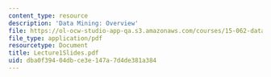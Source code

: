 ```yaml
---
content_type: resource
description: 'Data Mining: Overview'
file: https://ol-ocw-studio-app-qa.s3.amazonaws.com/courses/15-062-data-mining-spring-2003/dba0f39404dbce3e147a7d4de381a384_Lecture1Slides.pdf
file_type: application/pdf
resourcetype: Document
title: Lecture1Slides.pdf
uid: dba0f394-04db-ce3e-147a-7d4de381a384
---
```

